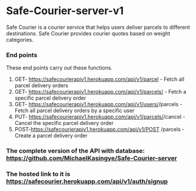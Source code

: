 # Safe-Courier-server-v1
Safe Courier is a courier service that helps users deliver parcels to different destinations. Safe
Courier provides courier quotes based on weight categories. 

### End points
These end points carry out these functions.
1. GET- https://safecourierapiv1.herokuapp.com/api/v1/parcel  - Fetch all parcel delivery orders
2. GET- https://safecourierapiv1.herokuapp.com/api/v1/parcels/<parcelId>  - Fetch a specific parcel delivery order
3. GET- https://safecourierapiv1.herokuapp.com/api/v1/users/<userId>/parcels   - Fetch all parcel delivery orders by a specific user
4. PUT- https://safecourierapiv1.herokuapp.com/api/v1/parcels/<parcelId>/cancel - Cancel the specific parcel delivery order
5. POST-https://safecourierapiv1.herokuapp.com/api/v1/POST /parcels - Create a parcel delivery order

### The complete version of the API with database: https://github.com/MichaelKasingye/Safe-Courier-server
  ### The hosted link to it is  https://safecourier.herokuapp.com/api/v1/auth/signup 
